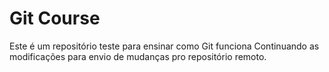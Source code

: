 # Git Course
Este é um repositório teste para ensinar como Git funciona
Continuando as modificações para envio de mudanças pro repositório remoto.

